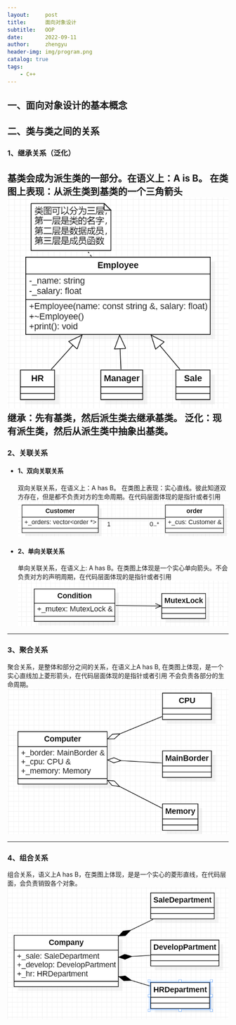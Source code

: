 ```yaml
---
layout:     post
title:      面向对象设计
subtitle:   OOP
date:       2022-09-11
author:     zhengyu
header-img: img/program.png
catalog: true
tags:
    - C++
---
```


## 一、面向对象设计的基本概念


## 二、类与类之间的关系

### 1、继承关系（泛化）
基类会成为派生类的一部分。在语义上：A is B。
在类图上表现：从派生类到基类的一个三角箭头
![继承关系](/img/uml/inherit.png)
继承：先有基类，然后派生类去继承基类。
泛化：现有派生类，然后从派生类中抽象出基类。
---
### 2、关联关系
* #### 1、双向关联关系
    双向关联关系，在语义上：A has B。
在类图上表现：实心直线。彼此知道双方存在，但是都不负责对方的生命周期。在代码层面体现的是指针或者引用
![双向关联关系](/img/uml/multi_association.png)


* #### 2、单向关联关系
    单向关联关系，在语义上: A has B。在类图上体现是一个实心单向箭头。不会负责对方的声明周期，在代码层面体现的是指针或者引用
![单向关联关系](/img/uml/direct_association.png)

---

### 3、聚合关系
聚合关系，是整体和部分之间的关系，在语义上A has B, 在类图上体现，是一个实心直线加上菱形箭头，在代码层面体现的是指针或者引用
不会负责各部分的生命周期。
![聚合关系](/img/uml/aggregation.png)

---

### 4、组合关系
组合关系，语义上A has B，在类图上体现，是是一个实心的菱形直线，在代码层面，会负责销毁各个对象。
![组合关系](/img/uml/composition.png)